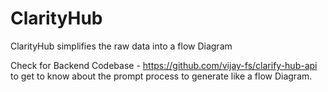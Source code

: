 # ClarityHub
ClarityHub simplifies the raw data into a flow Diagram


Check for Backend Codebase - https://github.com/vijay-fs/clarify-hub-api to get to know about the prompt process to generate like a flow Diagram.
